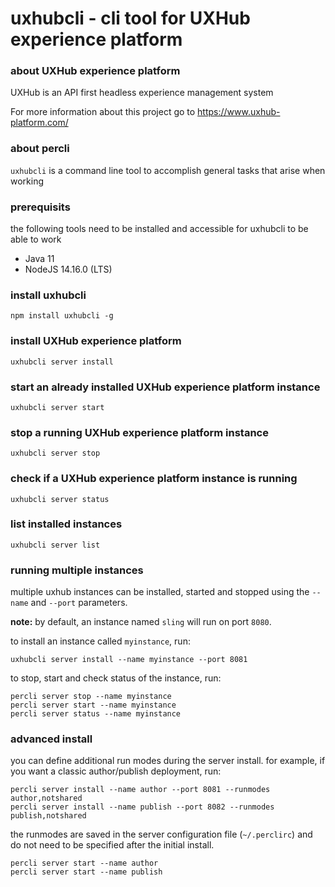 # uxhubcli - cli tool for UXHub experience platform

### about UXHub experience platform

UXHub is an API first headless experience management system

For more information about this project go to https://www.uxhub-platform.com/

### about percli

`uxhubcli` is a command line tool to accomplish general tasks that arise when 
working

### prerequisits

the following tools need to be installed and accessible for uxhubcli to be able to work

- Java 11
- NodeJS 14.16.0 (LTS)

### install uxhubcli
```
npm install uxhubcli -g
```

### install UXHub experience platform
```
uxhubcli server install
```

### start an already installed UXHub experience platform instance

```
uxhubcli server start
```

### stop a running UXHub experience platform instance

```
uxhubcli server stop
```

### check if a UXHub experience platform instance is running

```
uxhubcli server status
```

### list installed instances

```
uxhubcli server list
```

### running multiple instances

multiple uxhub instances can be installed, started and stopped using the `--name` and `--port` parameters. 

**note:** by default, an instance named `sling` will run on port `8080`.

to install an instance called `myinstance`, run:

```
uxhubcli server install --name myinstance --port 8081
```

to stop, start and check status of the instance, run:

```
percli server stop --name myinstance
percli server start --name myinstance
percli server status --name myinstance
```

### advanced install

you can define additional run modes during the server install. for example, if you want a classic author/publish
deployment, run:

```
percli server install --name author --port 8081 --runmodes author,notshared
percli server install --name publish --port 8082 --runmodes publish,notshared
```

the runmodes are saved in the server configuration file (`~/.perclirc`) and do not need to be specified after the initial install.

```
percli server start --name author 
percli server start --name publish
```
